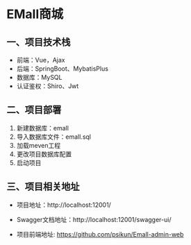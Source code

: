 # EMall商城

## 一、项目技术栈

- 前端：Vue，Ajax
- 后端：SpringBoot、MybatisPlus
- 数据库：MySQL
- 认证鉴权：Shiro、Jwt

## 二、项目部署

1. 新建数据库：emall
2. 导入数据库文件：emall.sql
3. 加载meven工程
4. 更改项目数据库配置
5. 启动项目

## 三、项目相关地址

- 项目地址：http://localhost:12001/

- Swagger文档地址：http://localhost:12001/swagger-ui/
- 项目前端地址: https://github.com/psikun/Emall-admin-web